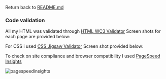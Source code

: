 Return back to [README.md](README.md)

### Code validation
All my HTML was validated through [HTML WC3 Validator](https://validator.w3.org/)
Screen shots for each page are provided below:

For CSS i used [CSS Jigsaw Validator](https://jigsaw.w3.org/css-validator/)
Screen shot provided below:

To check on site compliance and browser compatibility I used [PageSpeed Insights](https://pagespeed.web.dev/analysis/https-geoff-fletcher-github-io-Prevent-Project/9mrzwouyj6?form_factor=mobile)

![pagespeedinsights](https://github.com/user-attachments/assets/473d3178-e25d-4376-8ca0-3b0afde19a8a)

